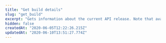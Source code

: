 ```yaml
---
title: "Get build details"
slug: "get_build"
excerpt: "Gets information about the current API release. Note that available information about version numbers and build dates are unrelated to the overall API version or to various rule format versions. See [API versioning](doc:api-versioning) for details."
hidden: false
createdAt: "2020-06-05T12:22:26.215Z"
updatedAt: "2020-06-10T13:51:27.774Z"
---
```

